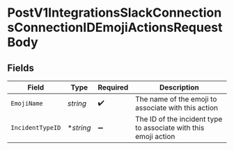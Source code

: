 # PostV1IntegrationsSlackConnectionsConnectionIDEmojiActionsRequestBody


## Fields

| Field                                                           | Type                                                            | Required                                                        | Description                                                     |
| --------------------------------------------------------------- | --------------------------------------------------------------- | --------------------------------------------------------------- | --------------------------------------------------------------- |
| `EmojiName`                                                     | *string*                                                        | :heavy_check_mark:                                              | The name of the emoji to associate with this action             |
| `IncidentTypeID`                                                | **string*                                                       | :heavy_minus_sign:                                              | The ID of the incident type to associate with this emoji action |